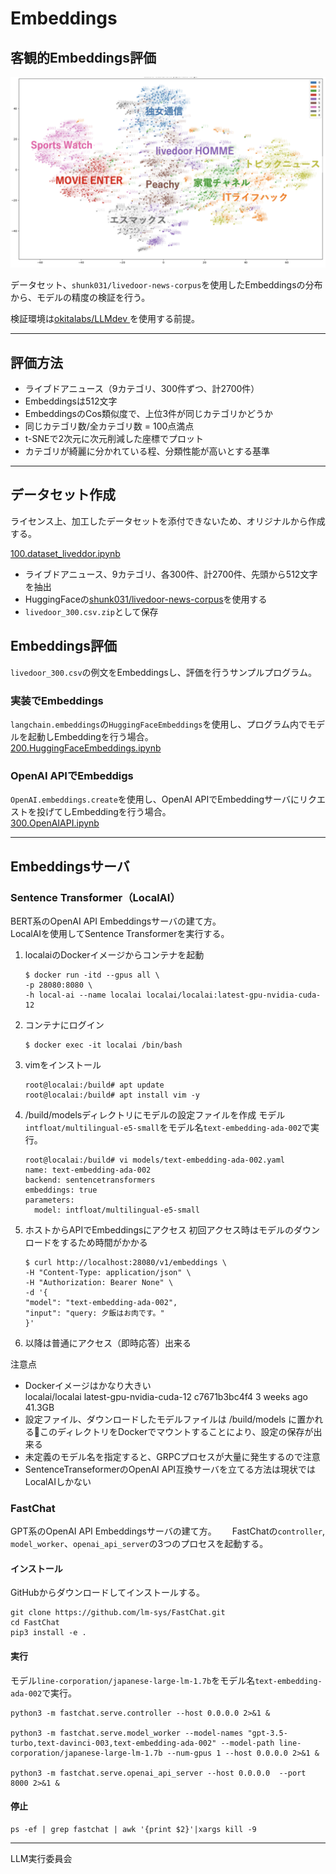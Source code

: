 # Embeddings
## 客観的Embeddings評価

<img src="img/scatter.png">

データセット、`shunk031/livedoor-news-corpus`を使用したEmbeddingsの分布から、モデルの精度の検証を行う。  

検証環境は[okitalabs/LLMdev
](https://github.com/okitalabs/LLMdev)を使用する前提。

<hr>

## 評価方法
- ライブドアニュース（9カテゴリ、300件ずつ、計2700件）  
- Embeddingsは512文字  
- EmbeddingsのCos類似度で、上位3件が同じカテゴリかどうか
- 同じカテゴリ数/全カテゴリ数 = 100点満点
- t-SNEで2次元に次元削減した座標でプロット
- カテゴリが綺麗に分かれている程、分類性能が高いとする基準

<hr>

## データセット作成
ライセンス上、加工したデータセットを添付できないため、オリジナルから作成する。

[100.dataset_liveddor.ipynb](examples/100.dataset_liveddor.ipynb)

- ライブドアニュース、9カテゴリ、各300件、計2700件、先頭から512文字を抽出
- HuggingFaceの[shunk031/livedoor-news-corpus](https://huggingface.co/datasets/shunk031/livedoor-news-corpus)を使用する
- `livedoor_300.csv.zip`として保存


## Embeddings評価

`livedoor_300.csv`の例文をEmbeddingsし、評価を行うサンプルプログラム。

### 実装でEmbeddings
`langchain.embeddings`の`HuggingFaceEmbeddings`を使用し、プログラム内でモデルを起動しEmbeddingを行う場合。  
[200.HuggingFaceEmbeddings.ipynb](examples/200.HuggingFaceEmbeddings.ipynb)


### OpenAI APIでEmbeddigs
`OpenAI.embeddings.create`を使用し、OpenAI APIでEmbeddingサーバにリクエストを投げてしEmbeddingを行う場合。  
[300.OpenAIAPI.ipynb](examples/300.OpenAIAPI.ipynb)

<hr>

## Embeddingsサーバ
### Sentence Transformer（LocalAI）
BERT系のOpenAI API Embeddingsサーバの建て方。  
LocalAIを使用してSentence Transformerを実行する。

1. localaiのDockerイメージからコンテナを起動
    ```
    $ docker run -itd --gpus all \
    -p 28080:8080 \
    -h local-ai --name localai localai/localai:latest-gpu-nvidia-cuda-12
    ```
    

2. コンテナにログイン
    ```
    $ docker exec -it localai /bin/bash
    ```

3. vimをインストール
    ```
    root@localai:/build# apt update
    root@localai:/build# apt install vim -y

    ```

4. /build/modelsディレクトリにモデルの設定ファイルを作成
    モデル`intfloat/multilingual-e5-small`をモデル名`text-embedding-ada-002`で実行。
    ```
    root@localai:/build# vi models/text-embedding-ada-002.yaml
    name: text-embedding-ada-002
    backend: sentencetransformers
    embeddings: true
    parameters:
      model: intfloat/multilingual-e5-small
    ```

5. ホストからAPIでEmbeddingsにアクセス
初回アクセス時はモデルのダウンロードをするため時間がかかる
    ```
    $ curl http://localhost:28080/v1/embeddings \
    -H "Content-Type: application/json" \
    -H "Authorization: Bearer None" \
    -d '{
    "model": "text-embedding-ada-002",
    "input": "query: 夕飯はお肉です。"
    }' 
    ```

6. 以降は普通にアクセス（即時応答）出来る



注意点
- Dockerイメージはかなり大きい  
    localai/localai   latest-gpu-nvidia-cuda-12   c7671b3bc4f4   3 weeks ago   41.3GB  
- 設定ファイル、ダウンロードしたモデルファイルは /build/models に置かれるこのディレクトリをDockerでマウントすることにより、設定の保存が出来る
- 未定義のモデル名を指定すると、GRPCプロセスが大量に発生するので注意
- SentenceTranseformerのOpenAI API互換サーバを立てる方法は現状ではLocalAIしかない


### FastChat
GPT系のOpenAI API Embeddingsサーバの建て方。　　
FastChatの`controller`, `model_worker`、`openai_api_server`の3つのプロセスを起動する。

#### インストール
GitHubからダウンロードしてインストールする。
```
git clone https://github.com/lm-sys/FastChat.git
cd FastChat
pip3 install -e .
```

#### 実行  
モデル`line-corporation/japanese-large-lm-1.7b`をモデル名`text-embedding-ada-002`で実行。

```
python3 -m fastchat.serve.controller --host 0.0.0.0 2>&1 &

python3 -m fastchat.serve.model_worker --model-names "gpt-3.5-turbo,text-davinci-003,text-embedding-ada-002" --model-path line-corporation/japanese-large-lm-1.7b --num-gpus 1 --host 0.0.0.0 2>&1 &

python3 -m fastchat.serve.openai_api_server --host 0.0.0.0  --port 8000 2>&1 &
```

#### 停止
```
ps -ef | grep fastchat | awk '{print $2}'|xargs kill -9
```

<hr>

LLM実行委員会